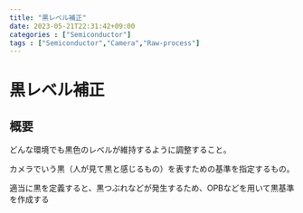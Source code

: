 ```yaml
---
title: "黒レベル補正"
date: 2023-05-21T22:31:42+09:00
categories : ["Semiconductor"]
tags : ["Semiconductor","Camera","Raw-process"]
---
```


# 黒レベル補正

## 概要

どんな環境でも黒色のレベルが維持するように調整すること。

カメラでいう黒（人が見て黒と感じるもの）を表すための基準を指定するもの。

適当に黒を定義すると、黒つぶれなどが発生するため、OPBなどを用いて黒基準を作成する
